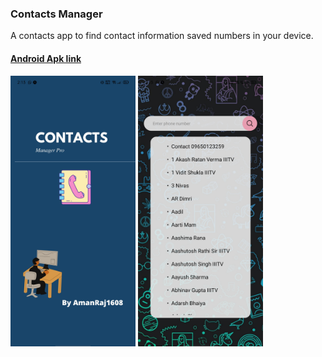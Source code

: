 ### Contacts Manager

A contacts app to find contact information saved numbers in your device.

#### [Android Apk link](https://exp-shell-app-assets.s3.us-west-1.amazonaws.com/android/%40amanraj1608/contacts-manager-26b33db7266b4127a9f4267fee2dab5f-signed.apk)

<img src="./showcase/ss1.jpg" width="200" height="433.3">

<img src="./showcase/ss2.jpg" width="200" height="433.3">
